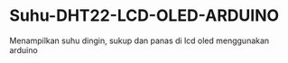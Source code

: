 # Suhu-DHT22-LCD-OLED-ARDUINO
Menampilkan suhu dingin, sukup dan panas di lcd oled menggunakan arduino
